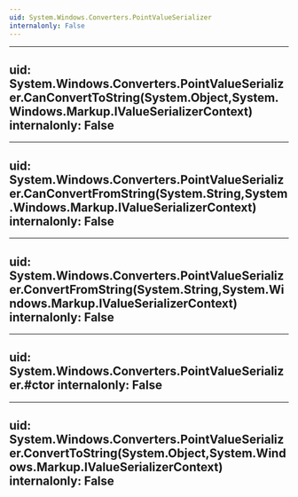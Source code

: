 ```yaml
---
uid: System.Windows.Converters.PointValueSerializer
internalonly: False
---
```


---
uid: System.Windows.Converters.PointValueSerializer.CanConvertToString(System.Object,System.Windows.Markup.IValueSerializerContext)
internalonly: False
---

---
uid: System.Windows.Converters.PointValueSerializer.CanConvertFromString(System.String,System.Windows.Markup.IValueSerializerContext)
internalonly: False
---

---
uid: System.Windows.Converters.PointValueSerializer.ConvertFromString(System.String,System.Windows.Markup.IValueSerializerContext)
internalonly: False
---

---
uid: System.Windows.Converters.PointValueSerializer.#ctor
internalonly: False
---

---
uid: System.Windows.Converters.PointValueSerializer.ConvertToString(System.Object,System.Windows.Markup.IValueSerializerContext)
internalonly: False
---
